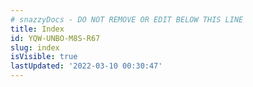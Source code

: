```yaml
---
# snazzyDocs - DO NOT REMOVE OR EDIT BELOW THIS LINE
title: Index
id: YQW-UNBO-M8S-R67
slug: index
isVisible: true
lastUpdated: '2022-03-10 00:30:47'
---
```

